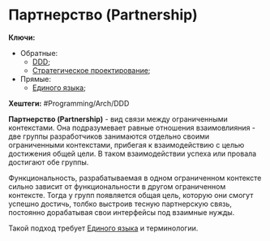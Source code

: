 
# Партнерство (Partnership)

**Ключи:**
- Обратные:
	- [DDD](DDD);
	- [Стратегическое проектирование](DDD-stratigic-design);
- Прямые:
	- [Единого языка](Ubiquitous-language);

**Хештеги:** #Programming/Arch/DDD

**Партнерство (Partnership)** - вид связи между ограниченными контекстами. Она подразумевает равные отношения взаимовлияния - две группы разработчиков занимаются отдельно своими ограниченными контекстами, прибегая к взаимодействию с целью достижения общей цели. В таком взаимодействии успеха или провала достигают обе группы.

Функциональность, разрабатываемая в одном ограниченном контексте сильно зависит от функциональности в другом ограниченном контексте. Тогда у групп появляется общая цель, которую они смогут успешно достичь, толбко выстроив тесную партнерскую связь, постоянно дорабатывая свои интерфейсы под взаимные нужды.

Такой подход требует [Единого языка](Ubiquitous-language) и терминологии.
